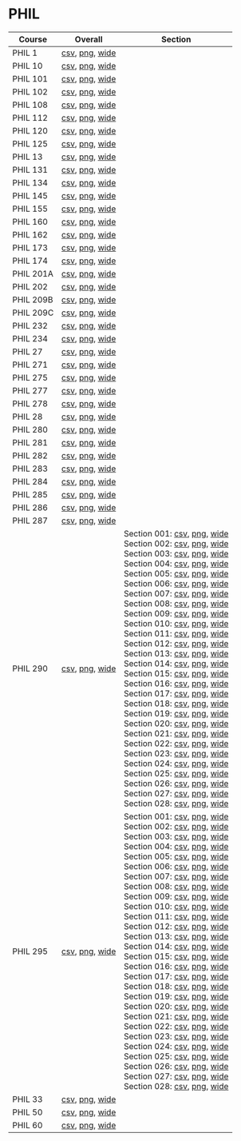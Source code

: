 # PHIL

| Course | Overall | Section |
| ------ | ------- | ------- |
| PHIL 1 | [csv](https://github.com/UCSD-Historical-Enrollment-Data/2025Spring/blob/main/overall/PHIL%201.csv), [png](https://raw.githubusercontent.com/UCSD-Historical-Enrollment-Data/2025Spring/main/plot_overall/PHIL%201.png), [wide](https://raw.githubusercontent.com/UCSD-Historical-Enrollment-Data/2025Spring/main/plot_overall_wide/PHIL%201.png) |  |
| PHIL 10 | [csv](https://github.com/UCSD-Historical-Enrollment-Data/2025Spring/blob/main/overall/PHIL%2010.csv), [png](https://raw.githubusercontent.com/UCSD-Historical-Enrollment-Data/2025Spring/main/plot_overall/PHIL%2010.png), [wide](https://raw.githubusercontent.com/UCSD-Historical-Enrollment-Data/2025Spring/main/plot_overall_wide/PHIL%2010.png) |  |
| PHIL 101 | [csv](https://github.com/UCSD-Historical-Enrollment-Data/2025Spring/blob/main/overall/PHIL%20101.csv), [png](https://raw.githubusercontent.com/UCSD-Historical-Enrollment-Data/2025Spring/main/plot_overall/PHIL%20101.png), [wide](https://raw.githubusercontent.com/UCSD-Historical-Enrollment-Data/2025Spring/main/plot_overall_wide/PHIL%20101.png) |  |
| PHIL 102 | [csv](https://github.com/UCSD-Historical-Enrollment-Data/2025Spring/blob/main/overall/PHIL%20102.csv), [png](https://raw.githubusercontent.com/UCSD-Historical-Enrollment-Data/2025Spring/main/plot_overall/PHIL%20102.png), [wide](https://raw.githubusercontent.com/UCSD-Historical-Enrollment-Data/2025Spring/main/plot_overall_wide/PHIL%20102.png) |  |
| PHIL 108 | [csv](https://github.com/UCSD-Historical-Enrollment-Data/2025Spring/blob/main/overall/PHIL%20108.csv), [png](https://raw.githubusercontent.com/UCSD-Historical-Enrollment-Data/2025Spring/main/plot_overall/PHIL%20108.png), [wide](https://raw.githubusercontent.com/UCSD-Historical-Enrollment-Data/2025Spring/main/plot_overall_wide/PHIL%20108.png) |  |
| PHIL 112 | [csv](https://github.com/UCSD-Historical-Enrollment-Data/2025Spring/blob/main/overall/PHIL%20112.csv), [png](https://raw.githubusercontent.com/UCSD-Historical-Enrollment-Data/2025Spring/main/plot_overall/PHIL%20112.png), [wide](https://raw.githubusercontent.com/UCSD-Historical-Enrollment-Data/2025Spring/main/plot_overall_wide/PHIL%20112.png) |  |
| PHIL 120 | [csv](https://github.com/UCSD-Historical-Enrollment-Data/2025Spring/blob/main/overall/PHIL%20120.csv), [png](https://raw.githubusercontent.com/UCSD-Historical-Enrollment-Data/2025Spring/main/plot_overall/PHIL%20120.png), [wide](https://raw.githubusercontent.com/UCSD-Historical-Enrollment-Data/2025Spring/main/plot_overall_wide/PHIL%20120.png) |  |
| PHIL 125 | [csv](https://github.com/UCSD-Historical-Enrollment-Data/2025Spring/blob/main/overall/PHIL%20125.csv), [png](https://raw.githubusercontent.com/UCSD-Historical-Enrollment-Data/2025Spring/main/plot_overall/PHIL%20125.png), [wide](https://raw.githubusercontent.com/UCSD-Historical-Enrollment-Data/2025Spring/main/plot_overall_wide/PHIL%20125.png) |  |
| PHIL 13 | [csv](https://github.com/UCSD-Historical-Enrollment-Data/2025Spring/blob/main/overall/PHIL%2013.csv), [png](https://raw.githubusercontent.com/UCSD-Historical-Enrollment-Data/2025Spring/main/plot_overall/PHIL%2013.png), [wide](https://raw.githubusercontent.com/UCSD-Historical-Enrollment-Data/2025Spring/main/plot_overall_wide/PHIL%2013.png) |  |
| PHIL 131 | [csv](https://github.com/UCSD-Historical-Enrollment-Data/2025Spring/blob/main/overall/PHIL%20131.csv), [png](https://raw.githubusercontent.com/UCSD-Historical-Enrollment-Data/2025Spring/main/plot_overall/PHIL%20131.png), [wide](https://raw.githubusercontent.com/UCSD-Historical-Enrollment-Data/2025Spring/main/plot_overall_wide/PHIL%20131.png) |  |
| PHIL 134 | [csv](https://github.com/UCSD-Historical-Enrollment-Data/2025Spring/blob/main/overall/PHIL%20134.csv), [png](https://raw.githubusercontent.com/UCSD-Historical-Enrollment-Data/2025Spring/main/plot_overall/PHIL%20134.png), [wide](https://raw.githubusercontent.com/UCSD-Historical-Enrollment-Data/2025Spring/main/plot_overall_wide/PHIL%20134.png) |  |
| PHIL 145 | [csv](https://github.com/UCSD-Historical-Enrollment-Data/2025Spring/blob/main/overall/PHIL%20145.csv), [png](https://raw.githubusercontent.com/UCSD-Historical-Enrollment-Data/2025Spring/main/plot_overall/PHIL%20145.png), [wide](https://raw.githubusercontent.com/UCSD-Historical-Enrollment-Data/2025Spring/main/plot_overall_wide/PHIL%20145.png) |  |
| PHIL 155 | [csv](https://github.com/UCSD-Historical-Enrollment-Data/2025Spring/blob/main/overall/PHIL%20155.csv), [png](https://raw.githubusercontent.com/UCSD-Historical-Enrollment-Data/2025Spring/main/plot_overall/PHIL%20155.png), [wide](https://raw.githubusercontent.com/UCSD-Historical-Enrollment-Data/2025Spring/main/plot_overall_wide/PHIL%20155.png) |  |
| PHIL 160 | [csv](https://github.com/UCSD-Historical-Enrollment-Data/2025Spring/blob/main/overall/PHIL%20160.csv), [png](https://raw.githubusercontent.com/UCSD-Historical-Enrollment-Data/2025Spring/main/plot_overall/PHIL%20160.png), [wide](https://raw.githubusercontent.com/UCSD-Historical-Enrollment-Data/2025Spring/main/plot_overall_wide/PHIL%20160.png) |  |
| PHIL 162 | [csv](https://github.com/UCSD-Historical-Enrollment-Data/2025Spring/blob/main/overall/PHIL%20162.csv), [png](https://raw.githubusercontent.com/UCSD-Historical-Enrollment-Data/2025Spring/main/plot_overall/PHIL%20162.png), [wide](https://raw.githubusercontent.com/UCSD-Historical-Enrollment-Data/2025Spring/main/plot_overall_wide/PHIL%20162.png) |  |
| PHIL 173 | [csv](https://github.com/UCSD-Historical-Enrollment-Data/2025Spring/blob/main/overall/PHIL%20173.csv), [png](https://raw.githubusercontent.com/UCSD-Historical-Enrollment-Data/2025Spring/main/plot_overall/PHIL%20173.png), [wide](https://raw.githubusercontent.com/UCSD-Historical-Enrollment-Data/2025Spring/main/plot_overall_wide/PHIL%20173.png) |  |
| PHIL 174 | [csv](https://github.com/UCSD-Historical-Enrollment-Data/2025Spring/blob/main/overall/PHIL%20174.csv), [png](https://raw.githubusercontent.com/UCSD-Historical-Enrollment-Data/2025Spring/main/plot_overall/PHIL%20174.png), [wide](https://raw.githubusercontent.com/UCSD-Historical-Enrollment-Data/2025Spring/main/plot_overall_wide/PHIL%20174.png) |  |
| PHIL 201A | [csv](https://github.com/UCSD-Historical-Enrollment-Data/2025Spring/blob/main/overall/PHIL%20201A.csv), [png](https://raw.githubusercontent.com/UCSD-Historical-Enrollment-Data/2025Spring/main/plot_overall/PHIL%20201A.png), [wide](https://raw.githubusercontent.com/UCSD-Historical-Enrollment-Data/2025Spring/main/plot_overall_wide/PHIL%20201A.png) |  |
| PHIL 202 | [csv](https://github.com/UCSD-Historical-Enrollment-Data/2025Spring/blob/main/overall/PHIL%20202.csv), [png](https://raw.githubusercontent.com/UCSD-Historical-Enrollment-Data/2025Spring/main/plot_overall/PHIL%20202.png), [wide](https://raw.githubusercontent.com/UCSD-Historical-Enrollment-Data/2025Spring/main/plot_overall_wide/PHIL%20202.png) |  |
| PHIL 209B | [csv](https://github.com/UCSD-Historical-Enrollment-Data/2025Spring/blob/main/overall/PHIL%20209B.csv), [png](https://raw.githubusercontent.com/UCSD-Historical-Enrollment-Data/2025Spring/main/plot_overall/PHIL%20209B.png), [wide](https://raw.githubusercontent.com/UCSD-Historical-Enrollment-Data/2025Spring/main/plot_overall_wide/PHIL%20209B.png) |  |
| PHIL 209C | [csv](https://github.com/UCSD-Historical-Enrollment-Data/2025Spring/blob/main/overall/PHIL%20209C.csv), [png](https://raw.githubusercontent.com/UCSD-Historical-Enrollment-Data/2025Spring/main/plot_overall/PHIL%20209C.png), [wide](https://raw.githubusercontent.com/UCSD-Historical-Enrollment-Data/2025Spring/main/plot_overall_wide/PHIL%20209C.png) |  |
| PHIL 232 | [csv](https://github.com/UCSD-Historical-Enrollment-Data/2025Spring/blob/main/overall/PHIL%20232.csv), [png](https://raw.githubusercontent.com/UCSD-Historical-Enrollment-Data/2025Spring/main/plot_overall/PHIL%20232.png), [wide](https://raw.githubusercontent.com/UCSD-Historical-Enrollment-Data/2025Spring/main/plot_overall_wide/PHIL%20232.png) |  |
| PHIL 234 | [csv](https://github.com/UCSD-Historical-Enrollment-Data/2025Spring/blob/main/overall/PHIL%20234.csv), [png](https://raw.githubusercontent.com/UCSD-Historical-Enrollment-Data/2025Spring/main/plot_overall/PHIL%20234.png), [wide](https://raw.githubusercontent.com/UCSD-Historical-Enrollment-Data/2025Spring/main/plot_overall_wide/PHIL%20234.png) |  |
| PHIL 27 | [csv](https://github.com/UCSD-Historical-Enrollment-Data/2025Spring/blob/main/overall/PHIL%2027.csv), [png](https://raw.githubusercontent.com/UCSD-Historical-Enrollment-Data/2025Spring/main/plot_overall/PHIL%2027.png), [wide](https://raw.githubusercontent.com/UCSD-Historical-Enrollment-Data/2025Spring/main/plot_overall_wide/PHIL%2027.png) |  |
| PHIL 271 | [csv](https://github.com/UCSD-Historical-Enrollment-Data/2025Spring/blob/main/overall/PHIL%20271.csv), [png](https://raw.githubusercontent.com/UCSD-Historical-Enrollment-Data/2025Spring/main/plot_overall/PHIL%20271.png), [wide](https://raw.githubusercontent.com/UCSD-Historical-Enrollment-Data/2025Spring/main/plot_overall_wide/PHIL%20271.png) |  |
| PHIL 275 | [csv](https://github.com/UCSD-Historical-Enrollment-Data/2025Spring/blob/main/overall/PHIL%20275.csv), [png](https://raw.githubusercontent.com/UCSD-Historical-Enrollment-Data/2025Spring/main/plot_overall/PHIL%20275.png), [wide](https://raw.githubusercontent.com/UCSD-Historical-Enrollment-Data/2025Spring/main/plot_overall_wide/PHIL%20275.png) |  |
| PHIL 277 | [csv](https://github.com/UCSD-Historical-Enrollment-Data/2025Spring/blob/main/overall/PHIL%20277.csv), [png](https://raw.githubusercontent.com/UCSD-Historical-Enrollment-Data/2025Spring/main/plot_overall/PHIL%20277.png), [wide](https://raw.githubusercontent.com/UCSD-Historical-Enrollment-Data/2025Spring/main/plot_overall_wide/PHIL%20277.png) |  |
| PHIL 278 | [csv](https://github.com/UCSD-Historical-Enrollment-Data/2025Spring/blob/main/overall/PHIL%20278.csv), [png](https://raw.githubusercontent.com/UCSD-Historical-Enrollment-Data/2025Spring/main/plot_overall/PHIL%20278.png), [wide](https://raw.githubusercontent.com/UCSD-Historical-Enrollment-Data/2025Spring/main/plot_overall_wide/PHIL%20278.png) |  |
| PHIL 28 | [csv](https://github.com/UCSD-Historical-Enrollment-Data/2025Spring/blob/main/overall/PHIL%2028.csv), [png](https://raw.githubusercontent.com/UCSD-Historical-Enrollment-Data/2025Spring/main/plot_overall/PHIL%2028.png), [wide](https://raw.githubusercontent.com/UCSD-Historical-Enrollment-Data/2025Spring/main/plot_overall_wide/PHIL%2028.png) |  |
| PHIL 280 | [csv](https://github.com/UCSD-Historical-Enrollment-Data/2025Spring/blob/main/overall/PHIL%20280.csv), [png](https://raw.githubusercontent.com/UCSD-Historical-Enrollment-Data/2025Spring/main/plot_overall/PHIL%20280.png), [wide](https://raw.githubusercontent.com/UCSD-Historical-Enrollment-Data/2025Spring/main/plot_overall_wide/PHIL%20280.png) |  |
| PHIL 281 | [csv](https://github.com/UCSD-Historical-Enrollment-Data/2025Spring/blob/main/overall/PHIL%20281.csv), [png](https://raw.githubusercontent.com/UCSD-Historical-Enrollment-Data/2025Spring/main/plot_overall/PHIL%20281.png), [wide](https://raw.githubusercontent.com/UCSD-Historical-Enrollment-Data/2025Spring/main/plot_overall_wide/PHIL%20281.png) |  |
| PHIL 282 | [csv](https://github.com/UCSD-Historical-Enrollment-Data/2025Spring/blob/main/overall/PHIL%20282.csv), [png](https://raw.githubusercontent.com/UCSD-Historical-Enrollment-Data/2025Spring/main/plot_overall/PHIL%20282.png), [wide](https://raw.githubusercontent.com/UCSD-Historical-Enrollment-Data/2025Spring/main/plot_overall_wide/PHIL%20282.png) |  |
| PHIL 283 | [csv](https://github.com/UCSD-Historical-Enrollment-Data/2025Spring/blob/main/overall/PHIL%20283.csv), [png](https://raw.githubusercontent.com/UCSD-Historical-Enrollment-Data/2025Spring/main/plot_overall/PHIL%20283.png), [wide](https://raw.githubusercontent.com/UCSD-Historical-Enrollment-Data/2025Spring/main/plot_overall_wide/PHIL%20283.png) |  |
| PHIL 284 | [csv](https://github.com/UCSD-Historical-Enrollment-Data/2025Spring/blob/main/overall/PHIL%20284.csv), [png](https://raw.githubusercontent.com/UCSD-Historical-Enrollment-Data/2025Spring/main/plot_overall/PHIL%20284.png), [wide](https://raw.githubusercontent.com/UCSD-Historical-Enrollment-Data/2025Spring/main/plot_overall_wide/PHIL%20284.png) |  |
| PHIL 285 | [csv](https://github.com/UCSD-Historical-Enrollment-Data/2025Spring/blob/main/overall/PHIL%20285.csv), [png](https://raw.githubusercontent.com/UCSD-Historical-Enrollment-Data/2025Spring/main/plot_overall/PHIL%20285.png), [wide](https://raw.githubusercontent.com/UCSD-Historical-Enrollment-Data/2025Spring/main/plot_overall_wide/PHIL%20285.png) |  |
| PHIL 286 | [csv](https://github.com/UCSD-Historical-Enrollment-Data/2025Spring/blob/main/overall/PHIL%20286.csv), [png](https://raw.githubusercontent.com/UCSD-Historical-Enrollment-Data/2025Spring/main/plot_overall/PHIL%20286.png), [wide](https://raw.githubusercontent.com/UCSD-Historical-Enrollment-Data/2025Spring/main/plot_overall_wide/PHIL%20286.png) |  |
| PHIL 287 | [csv](https://github.com/UCSD-Historical-Enrollment-Data/2025Spring/blob/main/overall/PHIL%20287.csv), [png](https://raw.githubusercontent.com/UCSD-Historical-Enrollment-Data/2025Spring/main/plot_overall/PHIL%20287.png), [wide](https://raw.githubusercontent.com/UCSD-Historical-Enrollment-Data/2025Spring/main/plot_overall_wide/PHIL%20287.png) |  |
| PHIL 290 | [csv](https://github.com/UCSD-Historical-Enrollment-Data/2025Spring/blob/main/overall/PHIL%20290.csv), [png](https://raw.githubusercontent.com/UCSD-Historical-Enrollment-Data/2025Spring/main/plot_overall/PHIL%20290.png), [wide](https://raw.githubusercontent.com/UCSD-Historical-Enrollment-Data/2025Spring/main/plot_overall_wide/PHIL%20290.png) | Section 001: [csv](https://github.com/UCSD-Historical-Enrollment-Data/2025Spring/blob/main/section/PHIL%20290_001.csv), [png](https://raw.githubusercontent.com/UCSD-Historical-Enrollment-Data/2025Spring/main/plot_section/PHIL%20290_001.png), [wide](https://raw.githubusercontent.com/UCSD-Historical-Enrollment-Data/2025Spring/main/plot_section_wide/PHIL%20290_001.png)<br>Section 002: [csv](https://github.com/UCSD-Historical-Enrollment-Data/2025Spring/blob/main/section/PHIL%20290_002.csv), [png](https://raw.githubusercontent.com/UCSD-Historical-Enrollment-Data/2025Spring/main/plot_section/PHIL%20290_002.png), [wide](https://raw.githubusercontent.com/UCSD-Historical-Enrollment-Data/2025Spring/main/plot_section_wide/PHIL%20290_002.png)<br>Section 003: [csv](https://github.com/UCSD-Historical-Enrollment-Data/2025Spring/blob/main/section/PHIL%20290_003.csv), [png](https://raw.githubusercontent.com/UCSD-Historical-Enrollment-Data/2025Spring/main/plot_section/PHIL%20290_003.png), [wide](https://raw.githubusercontent.com/UCSD-Historical-Enrollment-Data/2025Spring/main/plot_section_wide/PHIL%20290_003.png)<br>Section 004: [csv](https://github.com/UCSD-Historical-Enrollment-Data/2025Spring/blob/main/section/PHIL%20290_004.csv), [png](https://raw.githubusercontent.com/UCSD-Historical-Enrollment-Data/2025Spring/main/plot_section/PHIL%20290_004.png), [wide](https://raw.githubusercontent.com/UCSD-Historical-Enrollment-Data/2025Spring/main/plot_section_wide/PHIL%20290_004.png)<br>Section 005: [csv](https://github.com/UCSD-Historical-Enrollment-Data/2025Spring/blob/main/section/PHIL%20290_005.csv), [png](https://raw.githubusercontent.com/UCSD-Historical-Enrollment-Data/2025Spring/main/plot_section/PHIL%20290_005.png), [wide](https://raw.githubusercontent.com/UCSD-Historical-Enrollment-Data/2025Spring/main/plot_section_wide/PHIL%20290_005.png)<br>Section 006: [csv](https://github.com/UCSD-Historical-Enrollment-Data/2025Spring/blob/main/section/PHIL%20290_006.csv), [png](https://raw.githubusercontent.com/UCSD-Historical-Enrollment-Data/2025Spring/main/plot_section/PHIL%20290_006.png), [wide](https://raw.githubusercontent.com/UCSD-Historical-Enrollment-Data/2025Spring/main/plot_section_wide/PHIL%20290_006.png)<br>Section 007: [csv](https://github.com/UCSD-Historical-Enrollment-Data/2025Spring/blob/main/section/PHIL%20290_007.csv), [png](https://raw.githubusercontent.com/UCSD-Historical-Enrollment-Data/2025Spring/main/plot_section/PHIL%20290_007.png), [wide](https://raw.githubusercontent.com/UCSD-Historical-Enrollment-Data/2025Spring/main/plot_section_wide/PHIL%20290_007.png)<br>Section 008: [csv](https://github.com/UCSD-Historical-Enrollment-Data/2025Spring/blob/main/section/PHIL%20290_008.csv), [png](https://raw.githubusercontent.com/UCSD-Historical-Enrollment-Data/2025Spring/main/plot_section/PHIL%20290_008.png), [wide](https://raw.githubusercontent.com/UCSD-Historical-Enrollment-Data/2025Spring/main/plot_section_wide/PHIL%20290_008.png)<br>Section 009: [csv](https://github.com/UCSD-Historical-Enrollment-Data/2025Spring/blob/main/section/PHIL%20290_009.csv), [png](https://raw.githubusercontent.com/UCSD-Historical-Enrollment-Data/2025Spring/main/plot_section/PHIL%20290_009.png), [wide](https://raw.githubusercontent.com/UCSD-Historical-Enrollment-Data/2025Spring/main/plot_section_wide/PHIL%20290_009.png)<br>Section 010: [csv](https://github.com/UCSD-Historical-Enrollment-Data/2025Spring/blob/main/section/PHIL%20290_010.csv), [png](https://raw.githubusercontent.com/UCSD-Historical-Enrollment-Data/2025Spring/main/plot_section/PHIL%20290_010.png), [wide](https://raw.githubusercontent.com/UCSD-Historical-Enrollment-Data/2025Spring/main/plot_section_wide/PHIL%20290_010.png)<br>Section 011: [csv](https://github.com/UCSD-Historical-Enrollment-Data/2025Spring/blob/main/section/PHIL%20290_011.csv), [png](https://raw.githubusercontent.com/UCSD-Historical-Enrollment-Data/2025Spring/main/plot_section/PHIL%20290_011.png), [wide](https://raw.githubusercontent.com/UCSD-Historical-Enrollment-Data/2025Spring/main/plot_section_wide/PHIL%20290_011.png)<br>Section 012: [csv](https://github.com/UCSD-Historical-Enrollment-Data/2025Spring/blob/main/section/PHIL%20290_012.csv), [png](https://raw.githubusercontent.com/UCSD-Historical-Enrollment-Data/2025Spring/main/plot_section/PHIL%20290_012.png), [wide](https://raw.githubusercontent.com/UCSD-Historical-Enrollment-Data/2025Spring/main/plot_section_wide/PHIL%20290_012.png)<br>Section 013: [csv](https://github.com/UCSD-Historical-Enrollment-Data/2025Spring/blob/main/section/PHIL%20290_013.csv), [png](https://raw.githubusercontent.com/UCSD-Historical-Enrollment-Data/2025Spring/main/plot_section/PHIL%20290_013.png), [wide](https://raw.githubusercontent.com/UCSD-Historical-Enrollment-Data/2025Spring/main/plot_section_wide/PHIL%20290_013.png)<br>Section 014: [csv](https://github.com/UCSD-Historical-Enrollment-Data/2025Spring/blob/main/section/PHIL%20290_014.csv), [png](https://raw.githubusercontent.com/UCSD-Historical-Enrollment-Data/2025Spring/main/plot_section/PHIL%20290_014.png), [wide](https://raw.githubusercontent.com/UCSD-Historical-Enrollment-Data/2025Spring/main/plot_section_wide/PHIL%20290_014.png)<br>Section 015: [csv](https://github.com/UCSD-Historical-Enrollment-Data/2025Spring/blob/main/section/PHIL%20290_015.csv), [png](https://raw.githubusercontent.com/UCSD-Historical-Enrollment-Data/2025Spring/main/plot_section/PHIL%20290_015.png), [wide](https://raw.githubusercontent.com/UCSD-Historical-Enrollment-Data/2025Spring/main/plot_section_wide/PHIL%20290_015.png)<br>Section 016: [csv](https://github.com/UCSD-Historical-Enrollment-Data/2025Spring/blob/main/section/PHIL%20290_016.csv), [png](https://raw.githubusercontent.com/UCSD-Historical-Enrollment-Data/2025Spring/main/plot_section/PHIL%20290_016.png), [wide](https://raw.githubusercontent.com/UCSD-Historical-Enrollment-Data/2025Spring/main/plot_section_wide/PHIL%20290_016.png)<br>Section 017: [csv](https://github.com/UCSD-Historical-Enrollment-Data/2025Spring/blob/main/section/PHIL%20290_017.csv), [png](https://raw.githubusercontent.com/UCSD-Historical-Enrollment-Data/2025Spring/main/plot_section/PHIL%20290_017.png), [wide](https://raw.githubusercontent.com/UCSD-Historical-Enrollment-Data/2025Spring/main/plot_section_wide/PHIL%20290_017.png)<br>Section 018: [csv](https://github.com/UCSD-Historical-Enrollment-Data/2025Spring/blob/main/section/PHIL%20290_018.csv), [png](https://raw.githubusercontent.com/UCSD-Historical-Enrollment-Data/2025Spring/main/plot_section/PHIL%20290_018.png), [wide](https://raw.githubusercontent.com/UCSD-Historical-Enrollment-Data/2025Spring/main/plot_section_wide/PHIL%20290_018.png)<br>Section 019: [csv](https://github.com/UCSD-Historical-Enrollment-Data/2025Spring/blob/main/section/PHIL%20290_019.csv), [png](https://raw.githubusercontent.com/UCSD-Historical-Enrollment-Data/2025Spring/main/plot_section/PHIL%20290_019.png), [wide](https://raw.githubusercontent.com/UCSD-Historical-Enrollment-Data/2025Spring/main/plot_section_wide/PHIL%20290_019.png)<br>Section 020: [csv](https://github.com/UCSD-Historical-Enrollment-Data/2025Spring/blob/main/section/PHIL%20290_020.csv), [png](https://raw.githubusercontent.com/UCSD-Historical-Enrollment-Data/2025Spring/main/plot_section/PHIL%20290_020.png), [wide](https://raw.githubusercontent.com/UCSD-Historical-Enrollment-Data/2025Spring/main/plot_section_wide/PHIL%20290_020.png)<br>Section 021: [csv](https://github.com/UCSD-Historical-Enrollment-Data/2025Spring/blob/main/section/PHIL%20290_021.csv), [png](https://raw.githubusercontent.com/UCSD-Historical-Enrollment-Data/2025Spring/main/plot_section/PHIL%20290_021.png), [wide](https://raw.githubusercontent.com/UCSD-Historical-Enrollment-Data/2025Spring/main/plot_section_wide/PHIL%20290_021.png)<br>Section 022: [csv](https://github.com/UCSD-Historical-Enrollment-Data/2025Spring/blob/main/section/PHIL%20290_022.csv), [png](https://raw.githubusercontent.com/UCSD-Historical-Enrollment-Data/2025Spring/main/plot_section/PHIL%20290_022.png), [wide](https://raw.githubusercontent.com/UCSD-Historical-Enrollment-Data/2025Spring/main/plot_section_wide/PHIL%20290_022.png)<br>Section 023: [csv](https://github.com/UCSD-Historical-Enrollment-Data/2025Spring/blob/main/section/PHIL%20290_023.csv), [png](https://raw.githubusercontent.com/UCSD-Historical-Enrollment-Data/2025Spring/main/plot_section/PHIL%20290_023.png), [wide](https://raw.githubusercontent.com/UCSD-Historical-Enrollment-Data/2025Spring/main/plot_section_wide/PHIL%20290_023.png)<br>Section 024: [csv](https://github.com/UCSD-Historical-Enrollment-Data/2025Spring/blob/main/section/PHIL%20290_024.csv), [png](https://raw.githubusercontent.com/UCSD-Historical-Enrollment-Data/2025Spring/main/plot_section/PHIL%20290_024.png), [wide](https://raw.githubusercontent.com/UCSD-Historical-Enrollment-Data/2025Spring/main/plot_section_wide/PHIL%20290_024.png)<br>Section 025: [csv](https://github.com/UCSD-Historical-Enrollment-Data/2025Spring/blob/main/section/PHIL%20290_025.csv), [png](https://raw.githubusercontent.com/UCSD-Historical-Enrollment-Data/2025Spring/main/plot_section/PHIL%20290_025.png), [wide](https://raw.githubusercontent.com/UCSD-Historical-Enrollment-Data/2025Spring/main/plot_section_wide/PHIL%20290_025.png)<br>Section 026: [csv](https://github.com/UCSD-Historical-Enrollment-Data/2025Spring/blob/main/section/PHIL%20290_026.csv), [png](https://raw.githubusercontent.com/UCSD-Historical-Enrollment-Data/2025Spring/main/plot_section/PHIL%20290_026.png), [wide](https://raw.githubusercontent.com/UCSD-Historical-Enrollment-Data/2025Spring/main/plot_section_wide/PHIL%20290_026.png)<br>Section 027: [csv](https://github.com/UCSD-Historical-Enrollment-Data/2025Spring/blob/main/section/PHIL%20290_027.csv), [png](https://raw.githubusercontent.com/UCSD-Historical-Enrollment-Data/2025Spring/main/plot_section/PHIL%20290_027.png), [wide](https://raw.githubusercontent.com/UCSD-Historical-Enrollment-Data/2025Spring/main/plot_section_wide/PHIL%20290_027.png)<br>Section 028: [csv](https://github.com/UCSD-Historical-Enrollment-Data/2025Spring/blob/main/section/PHIL%20290_028.csv), [png](https://raw.githubusercontent.com/UCSD-Historical-Enrollment-Data/2025Spring/main/plot_section/PHIL%20290_028.png), [wide](https://raw.githubusercontent.com/UCSD-Historical-Enrollment-Data/2025Spring/main/plot_section_wide/PHIL%20290_028.png) |
| PHIL 295 | [csv](https://github.com/UCSD-Historical-Enrollment-Data/2025Spring/blob/main/overall/PHIL%20295.csv), [png](https://raw.githubusercontent.com/UCSD-Historical-Enrollment-Data/2025Spring/main/plot_overall/PHIL%20295.png), [wide](https://raw.githubusercontent.com/UCSD-Historical-Enrollment-Data/2025Spring/main/plot_overall_wide/PHIL%20295.png) | Section 001: [csv](https://github.com/UCSD-Historical-Enrollment-Data/2025Spring/blob/main/section/PHIL%20295_001.csv), [png](https://raw.githubusercontent.com/UCSD-Historical-Enrollment-Data/2025Spring/main/plot_section/PHIL%20295_001.png), [wide](https://raw.githubusercontent.com/UCSD-Historical-Enrollment-Data/2025Spring/main/plot_section_wide/PHIL%20295_001.png)<br>Section 002: [csv](https://github.com/UCSD-Historical-Enrollment-Data/2025Spring/blob/main/section/PHIL%20295_002.csv), [png](https://raw.githubusercontent.com/UCSD-Historical-Enrollment-Data/2025Spring/main/plot_section/PHIL%20295_002.png), [wide](https://raw.githubusercontent.com/UCSD-Historical-Enrollment-Data/2025Spring/main/plot_section_wide/PHIL%20295_002.png)<br>Section 003: [csv](https://github.com/UCSD-Historical-Enrollment-Data/2025Spring/blob/main/section/PHIL%20295_003.csv), [png](https://raw.githubusercontent.com/UCSD-Historical-Enrollment-Data/2025Spring/main/plot_section/PHIL%20295_003.png), [wide](https://raw.githubusercontent.com/UCSD-Historical-Enrollment-Data/2025Spring/main/plot_section_wide/PHIL%20295_003.png)<br>Section 004: [csv](https://github.com/UCSD-Historical-Enrollment-Data/2025Spring/blob/main/section/PHIL%20295_004.csv), [png](https://raw.githubusercontent.com/UCSD-Historical-Enrollment-Data/2025Spring/main/plot_section/PHIL%20295_004.png), [wide](https://raw.githubusercontent.com/UCSD-Historical-Enrollment-Data/2025Spring/main/plot_section_wide/PHIL%20295_004.png)<br>Section 005: [csv](https://github.com/UCSD-Historical-Enrollment-Data/2025Spring/blob/main/section/PHIL%20295_005.csv), [png](https://raw.githubusercontent.com/UCSD-Historical-Enrollment-Data/2025Spring/main/plot_section/PHIL%20295_005.png), [wide](https://raw.githubusercontent.com/UCSD-Historical-Enrollment-Data/2025Spring/main/plot_section_wide/PHIL%20295_005.png)<br>Section 006: [csv](https://github.com/UCSD-Historical-Enrollment-Data/2025Spring/blob/main/section/PHIL%20295_006.csv), [png](https://raw.githubusercontent.com/UCSD-Historical-Enrollment-Data/2025Spring/main/plot_section/PHIL%20295_006.png), [wide](https://raw.githubusercontent.com/UCSD-Historical-Enrollment-Data/2025Spring/main/plot_section_wide/PHIL%20295_006.png)<br>Section 007: [csv](https://github.com/UCSD-Historical-Enrollment-Data/2025Spring/blob/main/section/PHIL%20295_007.csv), [png](https://raw.githubusercontent.com/UCSD-Historical-Enrollment-Data/2025Spring/main/plot_section/PHIL%20295_007.png), [wide](https://raw.githubusercontent.com/UCSD-Historical-Enrollment-Data/2025Spring/main/plot_section_wide/PHIL%20295_007.png)<br>Section 008: [csv](https://github.com/UCSD-Historical-Enrollment-Data/2025Spring/blob/main/section/PHIL%20295_008.csv), [png](https://raw.githubusercontent.com/UCSD-Historical-Enrollment-Data/2025Spring/main/plot_section/PHIL%20295_008.png), [wide](https://raw.githubusercontent.com/UCSD-Historical-Enrollment-Data/2025Spring/main/plot_section_wide/PHIL%20295_008.png)<br>Section 009: [csv](https://github.com/UCSD-Historical-Enrollment-Data/2025Spring/blob/main/section/PHIL%20295_009.csv), [png](https://raw.githubusercontent.com/UCSD-Historical-Enrollment-Data/2025Spring/main/plot_section/PHIL%20295_009.png), [wide](https://raw.githubusercontent.com/UCSD-Historical-Enrollment-Data/2025Spring/main/plot_section_wide/PHIL%20295_009.png)<br>Section 010: [csv](https://github.com/UCSD-Historical-Enrollment-Data/2025Spring/blob/main/section/PHIL%20295_010.csv), [png](https://raw.githubusercontent.com/UCSD-Historical-Enrollment-Data/2025Spring/main/plot_section/PHIL%20295_010.png), [wide](https://raw.githubusercontent.com/UCSD-Historical-Enrollment-Data/2025Spring/main/plot_section_wide/PHIL%20295_010.png)<br>Section 011: [csv](https://github.com/UCSD-Historical-Enrollment-Data/2025Spring/blob/main/section/PHIL%20295_011.csv), [png](https://raw.githubusercontent.com/UCSD-Historical-Enrollment-Data/2025Spring/main/plot_section/PHIL%20295_011.png), [wide](https://raw.githubusercontent.com/UCSD-Historical-Enrollment-Data/2025Spring/main/plot_section_wide/PHIL%20295_011.png)<br>Section 012: [csv](https://github.com/UCSD-Historical-Enrollment-Data/2025Spring/blob/main/section/PHIL%20295_012.csv), [png](https://raw.githubusercontent.com/UCSD-Historical-Enrollment-Data/2025Spring/main/plot_section/PHIL%20295_012.png), [wide](https://raw.githubusercontent.com/UCSD-Historical-Enrollment-Data/2025Spring/main/plot_section_wide/PHIL%20295_012.png)<br>Section 013: [csv](https://github.com/UCSD-Historical-Enrollment-Data/2025Spring/blob/main/section/PHIL%20295_013.csv), [png](https://raw.githubusercontent.com/UCSD-Historical-Enrollment-Data/2025Spring/main/plot_section/PHIL%20295_013.png), [wide](https://raw.githubusercontent.com/UCSD-Historical-Enrollment-Data/2025Spring/main/plot_section_wide/PHIL%20295_013.png)<br>Section 014: [csv](https://github.com/UCSD-Historical-Enrollment-Data/2025Spring/blob/main/section/PHIL%20295_014.csv), [png](https://raw.githubusercontent.com/UCSD-Historical-Enrollment-Data/2025Spring/main/plot_section/PHIL%20295_014.png), [wide](https://raw.githubusercontent.com/UCSD-Historical-Enrollment-Data/2025Spring/main/plot_section_wide/PHIL%20295_014.png)<br>Section 015: [csv](https://github.com/UCSD-Historical-Enrollment-Data/2025Spring/blob/main/section/PHIL%20295_015.csv), [png](https://raw.githubusercontent.com/UCSD-Historical-Enrollment-Data/2025Spring/main/plot_section/PHIL%20295_015.png), [wide](https://raw.githubusercontent.com/UCSD-Historical-Enrollment-Data/2025Spring/main/plot_section_wide/PHIL%20295_015.png)<br>Section 016: [csv](https://github.com/UCSD-Historical-Enrollment-Data/2025Spring/blob/main/section/PHIL%20295_016.csv), [png](https://raw.githubusercontent.com/UCSD-Historical-Enrollment-Data/2025Spring/main/plot_section/PHIL%20295_016.png), [wide](https://raw.githubusercontent.com/UCSD-Historical-Enrollment-Data/2025Spring/main/plot_section_wide/PHIL%20295_016.png)<br>Section 017: [csv](https://github.com/UCSD-Historical-Enrollment-Data/2025Spring/blob/main/section/PHIL%20295_017.csv), [png](https://raw.githubusercontent.com/UCSD-Historical-Enrollment-Data/2025Spring/main/plot_section/PHIL%20295_017.png), [wide](https://raw.githubusercontent.com/UCSD-Historical-Enrollment-Data/2025Spring/main/plot_section_wide/PHIL%20295_017.png)<br>Section 018: [csv](https://github.com/UCSD-Historical-Enrollment-Data/2025Spring/blob/main/section/PHIL%20295_018.csv), [png](https://raw.githubusercontent.com/UCSD-Historical-Enrollment-Data/2025Spring/main/plot_section/PHIL%20295_018.png), [wide](https://raw.githubusercontent.com/UCSD-Historical-Enrollment-Data/2025Spring/main/plot_section_wide/PHIL%20295_018.png)<br>Section 019: [csv](https://github.com/UCSD-Historical-Enrollment-Data/2025Spring/blob/main/section/PHIL%20295_019.csv), [png](https://raw.githubusercontent.com/UCSD-Historical-Enrollment-Data/2025Spring/main/plot_section/PHIL%20295_019.png), [wide](https://raw.githubusercontent.com/UCSD-Historical-Enrollment-Data/2025Spring/main/plot_section_wide/PHIL%20295_019.png)<br>Section 020: [csv](https://github.com/UCSD-Historical-Enrollment-Data/2025Spring/blob/main/section/PHIL%20295_020.csv), [png](https://raw.githubusercontent.com/UCSD-Historical-Enrollment-Data/2025Spring/main/plot_section/PHIL%20295_020.png), [wide](https://raw.githubusercontent.com/UCSD-Historical-Enrollment-Data/2025Spring/main/plot_section_wide/PHIL%20295_020.png)<br>Section 021: [csv](https://github.com/UCSD-Historical-Enrollment-Data/2025Spring/blob/main/section/PHIL%20295_021.csv), [png](https://raw.githubusercontent.com/UCSD-Historical-Enrollment-Data/2025Spring/main/plot_section/PHIL%20295_021.png), [wide](https://raw.githubusercontent.com/UCSD-Historical-Enrollment-Data/2025Spring/main/plot_section_wide/PHIL%20295_021.png)<br>Section 022: [csv](https://github.com/UCSD-Historical-Enrollment-Data/2025Spring/blob/main/section/PHIL%20295_022.csv), [png](https://raw.githubusercontent.com/UCSD-Historical-Enrollment-Data/2025Spring/main/plot_section/PHIL%20295_022.png), [wide](https://raw.githubusercontent.com/UCSD-Historical-Enrollment-Data/2025Spring/main/plot_section_wide/PHIL%20295_022.png)<br>Section 023: [csv](https://github.com/UCSD-Historical-Enrollment-Data/2025Spring/blob/main/section/PHIL%20295_023.csv), [png](https://raw.githubusercontent.com/UCSD-Historical-Enrollment-Data/2025Spring/main/plot_section/PHIL%20295_023.png), [wide](https://raw.githubusercontent.com/UCSD-Historical-Enrollment-Data/2025Spring/main/plot_section_wide/PHIL%20295_023.png)<br>Section 024: [csv](https://github.com/UCSD-Historical-Enrollment-Data/2025Spring/blob/main/section/PHIL%20295_024.csv), [png](https://raw.githubusercontent.com/UCSD-Historical-Enrollment-Data/2025Spring/main/plot_section/PHIL%20295_024.png), [wide](https://raw.githubusercontent.com/UCSD-Historical-Enrollment-Data/2025Spring/main/plot_section_wide/PHIL%20295_024.png)<br>Section 025: [csv](https://github.com/UCSD-Historical-Enrollment-Data/2025Spring/blob/main/section/PHIL%20295_025.csv), [png](https://raw.githubusercontent.com/UCSD-Historical-Enrollment-Data/2025Spring/main/plot_section/PHIL%20295_025.png), [wide](https://raw.githubusercontent.com/UCSD-Historical-Enrollment-Data/2025Spring/main/plot_section_wide/PHIL%20295_025.png)<br>Section 026: [csv](https://github.com/UCSD-Historical-Enrollment-Data/2025Spring/blob/main/section/PHIL%20295_026.csv), [png](https://raw.githubusercontent.com/UCSD-Historical-Enrollment-Data/2025Spring/main/plot_section/PHIL%20295_026.png), [wide](https://raw.githubusercontent.com/UCSD-Historical-Enrollment-Data/2025Spring/main/plot_section_wide/PHIL%20295_026.png)<br>Section 027: [csv](https://github.com/UCSD-Historical-Enrollment-Data/2025Spring/blob/main/section/PHIL%20295_027.csv), [png](https://raw.githubusercontent.com/UCSD-Historical-Enrollment-Data/2025Spring/main/plot_section/PHIL%20295_027.png), [wide](https://raw.githubusercontent.com/UCSD-Historical-Enrollment-Data/2025Spring/main/plot_section_wide/PHIL%20295_027.png)<br>Section 028: [csv](https://github.com/UCSD-Historical-Enrollment-Data/2025Spring/blob/main/section/PHIL%20295_028.csv), [png](https://raw.githubusercontent.com/UCSD-Historical-Enrollment-Data/2025Spring/main/plot_section/PHIL%20295_028.png), [wide](https://raw.githubusercontent.com/UCSD-Historical-Enrollment-Data/2025Spring/main/plot_section_wide/PHIL%20295_028.png) |
| PHIL 33 | [csv](https://github.com/UCSD-Historical-Enrollment-Data/2025Spring/blob/main/overall/PHIL%2033.csv), [png](https://raw.githubusercontent.com/UCSD-Historical-Enrollment-Data/2025Spring/main/plot_overall/PHIL%2033.png), [wide](https://raw.githubusercontent.com/UCSD-Historical-Enrollment-Data/2025Spring/main/plot_overall_wide/PHIL%2033.png) |  |
| PHIL 50 | [csv](https://github.com/UCSD-Historical-Enrollment-Data/2025Spring/blob/main/overall/PHIL%2050.csv), [png](https://raw.githubusercontent.com/UCSD-Historical-Enrollment-Data/2025Spring/main/plot_overall/PHIL%2050.png), [wide](https://raw.githubusercontent.com/UCSD-Historical-Enrollment-Data/2025Spring/main/plot_overall_wide/PHIL%2050.png) |  |
| PHIL 60 | [csv](https://github.com/UCSD-Historical-Enrollment-Data/2025Spring/blob/main/overall/PHIL%2060.csv), [png](https://raw.githubusercontent.com/UCSD-Historical-Enrollment-Data/2025Spring/main/plot_overall/PHIL%2060.png), [wide](https://raw.githubusercontent.com/UCSD-Historical-Enrollment-Data/2025Spring/main/plot_overall_wide/PHIL%2060.png) |  |
